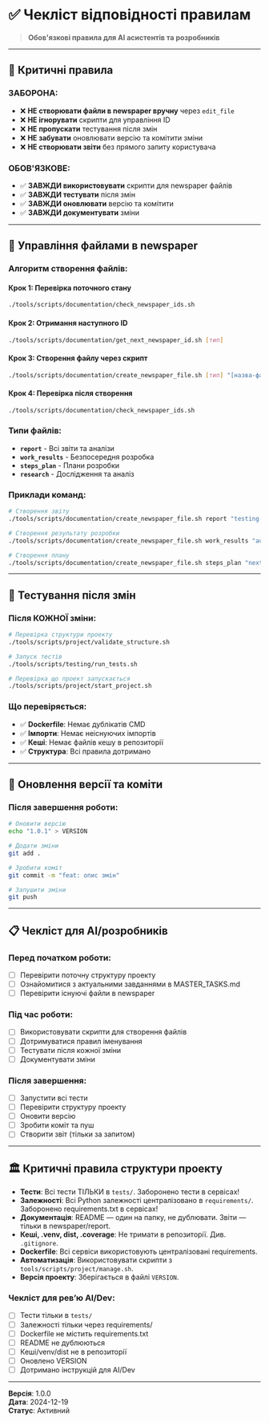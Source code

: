 # ✅ Чекліст відповідності правилам

> **Обов'язкові правила для AI асистентів та розробників**

---

## 🚨 **Критичні правила**

### **ЗАБОРОНА:**
- ❌ **НЕ створювати файли в newspaper вручну** через `edit_file`
- ❌ **НЕ ігнорувати** скрипти для управління ID
- ❌ **НЕ пропускати** тестування після змін
- ❌ **НЕ забувати** оновлювати версію та комітити зміни
- ❌ **НЕ створювати звіти** без прямого запиту користувача

### **ОБОВ'ЯЗКОВЕ:**
- ✅ **ЗАВЖДИ використовувати** скрипти для newspaper файлів
- ✅ **ЗАВЖДИ тестувати** після змін
- ✅ **ЗАВЖДИ оновлювати** версію та комітити
- ✅ **ЗАВЖДИ документувати** зміни

---

## 📰 **Управління файлами в newspaper**

### **Алгоритм створення файлів:**

#### **Крок 1: Перевірка поточного стану**
```bash
./tools/scripts/documentation/check_newspaper_ids.sh
```

#### **Крок 2: Отримання наступного ID**
```bash
./tools/scripts/documentation/get_next_newspaper_id.sh [тип]
```

#### **Крок 3: Створення файлу через скрипт**
```bash
./tools/scripts/documentation/create_newspaper_file.sh [тип] "[назва-файлу]"
```

#### **Крок 4: Перевірка після створення**
```bash
./tools/scripts/documentation/check_newspaper_ids.sh
```

### **Типи файлів:**
- **`report`** - Всі звіти та аналізи
- **`work_results`** - Безпосередня розробка
- **`steps_plan`** - Плани розробки
- **`research`** - Дослідження та аналіз

### **Приклади команд:**
```bash
# Створення звіту
./tools/scripts/documentation/create_newspaper_file.sh report "testing-report"

# Створення результату розробки
./tools/scripts/documentation/create_newspaper_file.sh work_results "auth-service-implementation"

# Створення плану
./tools/scripts/documentation/create_newspaper_file.sh steps_plan "next-development-phase"
```

---

## 🧪 **Тестування після змін**

### **Після КОЖНОЇ зміни:**
```bash
# Перевірка структури проекту
./tools/scripts/project/validate_structure.sh

# Запуск тестів
./tools/scripts/testing/run_tests.sh

# Перевірка що проект запускається
./tools/scripts/project/start_project.sh
```

### **Що перевіряється:**
- ✅ **Dockerfile**: Немає дублікатів CMD
- ✅ **Імпорти**: Немає неіснуючих імпортів
- ✅ **Кеші**: Немає файлів кешу в репозиторії
- ✅ **Структура**: Всі правила дотримано

---

## 🔄 **Оновлення версії та коміти**

### **Після завершення роботи:**
```bash
# Оновити версію
echo "1.0.1" > VERSION

# Додати зміни
git add .

# Зробити коміт
git commit -m "feat: опис змін"

# Запушити зміни
git push
```

---

## 📋 **Чекліст для AI/розробників**

### **Перед початком роботи:**
- [ ] Перевірити поточну структуру проекту
- [ ] Ознайомитися з актуальними завданнями в MASTER_TASKS.md
- [ ] Перевірити існуючі файли в newspaper

### **Під час роботи:**
- [ ] Використовувати скрипти для створення файлів
- [ ] Дотримуватися правил іменування
- [ ] Тестувати після кожної зміни
- [ ] Документувати зміни

### **Після завершення:**
- [ ] Запустити всі тести
- [ ] Перевірити структуру проекту
- [ ] Оновити версію
- [ ] Зробити коміт та пуш
- [ ] Створити звіт (тільки за запитом)

---

## 🏛️ **Критичні правила структури проекту**

- **Тести**: Всі тести ТІЛЬКИ в `tests/`. Заборонено тести в сервісах!
- **Залежності**: Всі Python залежності централізовано в `requirements/`. Заборонено requirements.txt в сервісах!
- **Документація**: README — один на папку, не дублювати. Звіти — тільки в newspaper/report.
- **Кеші, .venv, dist, .coverage**: Не тримати в репозиторії. Див. `.gitignore`.
- **Dockerfile**: Всі сервіси використовують централізовані requirements.
- **Автоматизація**: Використовувати скрипти з `tools/scripts/project/manage.sh`.
- **Версія проекту**: Зберігається в файлі `VERSION`.

### **Чекліст для ревʼю AI/Dev:**
- [ ] Тести тільки в `tests/`
- [ ] Залежності тільки через requirements/
- [ ] Dockerfile не містить requirements.txt
- [ ] README не дублюються
- [ ] Кеші/venv/dist не в репозиторії
- [ ] Оновлено VERSION
- [ ] Дотримано інструкцій для AI/Dev

---

**Версія**: 1.0.0  
**Дата**: 2024-12-19  
**Статус**: Активний 